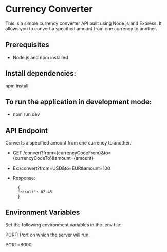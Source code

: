 # Currency Converter

This is a simple currency converter API built using Node.js and Express. It allows you to convert a specified amount from one currency to another.

## Prerequisites

- Node.js and npm installed

## Install dependencies:

npm install

## To run the application in development mode:

- npm run dev

## API Endpoint

Converts a specified amount from one currency to another.

- GET /convert?from={currencyCodeFrom}&to={currencyCodeTo}&amount={amount}

- Ex:/convert?from=USD&to=EUR&amount=100

- Response:

        {
        "result": 82.45
        }


## Environment Variables

Set the following environment variables in the .env file:

PORT: Port on which the server will run.

PORT=8000





